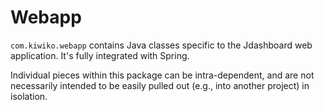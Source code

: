 # Webapp
`com.kiwiko.webapp` contains Java classes specific to the Jdashboard web application.
It's fully integrated with Spring.

Individual pieces within this package can be intra-dependent, and are not necessarily intended to be easily pulled out (e.g., into another project) in isolation.